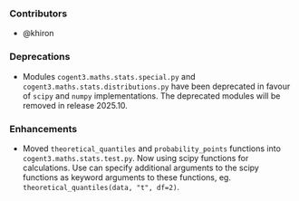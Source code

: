 ### Contributors

- @khiron

### Deprecations

- Modules `cogent3.maths.stats.special.py` and `cogent3.maths.stats.distributions.py`
have been deprecated in favour of `scipy` and `numpy` implementations.
The deprecated modules will be removed in release 2025.10.

### Enhancements

- Moved `theoretical_quantiles` and `probability_points` functions
into `cogent3.maths.stats.test.py`. Now using scipy functions for calculations.
Use can specify additional arguments to the scipy functions
as keyword arguments to these functions, eg. `theoretical_quantiles(data, "t", df=2)`.

